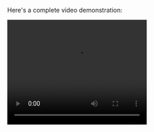 Here's a complete video demonstration:

<video src="demontration-video.mp4" width="320" height="240" controls>
</video>
